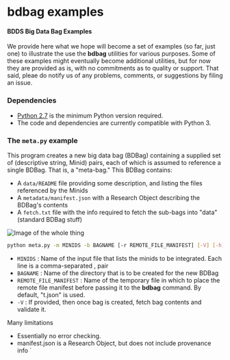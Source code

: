 # bdbag examples

#### BDDS Big Data Bag Examples

We provide here what we hope will become a set of examples 
(so far, just one) to illustrate the use the **bdbag** utilities for various purposes.
Some of these examples might eventually become additional utilities, but for now 
they are provided as is, with no commitments as to quality or support. That said,
pleae do notify us of any problems, comments, or suggestions by filing an issue.

### Dependencies

* [Python 2.7](https://www.python.org/downloads/release/python-2711/) is the minimum Python version required.
* The code and dependencies are currently compatible with Python 3.

### The `meta.py` example

This program creates a new big data bag (BDBag) containing a supplied set of (descriptive string, Minid) pairs,
each of which is assumed to reference a single BDBag.  That is, a "meta-bag." This BDBag contains:
* A `data/README` file providing some description, and listing the files referenced by the Minids
* A `metadata/manifest.json` with a Research Object describing the BDBag's contents
* A `fetch.txt` file with the info required to fetch the sub-bags into "data" (standard BDBag stuff)

![Image of the whole thing](images/MetaBag.png)

```sh
python meta.py -m MINIDS -b BAGNAME [-r REMOTE_FILE_MANIFEST] [-V] [-h]
```
* `MINIDS` : Name of the input file that lists the minids to be integrated. Each line is a comma-separated <descriptive string>, <minid> pair
* `BAGNAME` : Name of the directory that is to be created for the new BDBag
* `REMOTE_FILE_MANIFEST` : Name of the temporary file in which to place the remote file manifest before passing it to the **bdbag** command. By default, "t.json" is used.
* `-V` : If provided, then once bag is created, fetch bag contents and validate it.

Many limitations
* Essentially no error checking.
* manifest.json is a Research Object, but does not include provenance info
`
